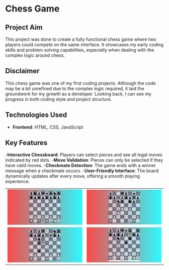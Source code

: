 # Chess Game

## Project Aim
This project was done to create a fully functional chess game where two players could compete on the same interface. It showcases my early coding skills and problem solving capabilities, especially when dealing with the complex logic around chess.

## Disclaimer
This chess game was one of my first coding projects. Although the code may be a bit unrefined due to the complex logic required, it laid the groundwork for my growth as a developer. Looking back, I can see my progress in both coding style and project structure.

## Technologies Used
- **Frontend**: HTML, CSS, JavaScript

## Key Features
-**Interactive Chessboard**: Players can select pieces and see all legal moves indicated by red dots.
-**Move Validation**: Pieces can only be selected if they have valid moves.
-**Checkmate Detection**: The game ends with a winner message when a checkmate occurs.
-**User-Friendly Interface**: The board dynamically updates after every move, offering a smooth playing experience.

<table>
  <tr>
    <td><img src="images/chessBoard.png" alt="Chess Board" width="500"></td>
    <td><img src="images/chessMoves.png" alt="Chess Moves" width="500"></td>
  </tr>
  <tr>
    <td><img src="images/legalMoves.png" alt="Legal Moves" width="500"></td>
    <td><img src="images/checkmate.png" alt="Checkmate" width="500"></td>
  </tr>
</table>
